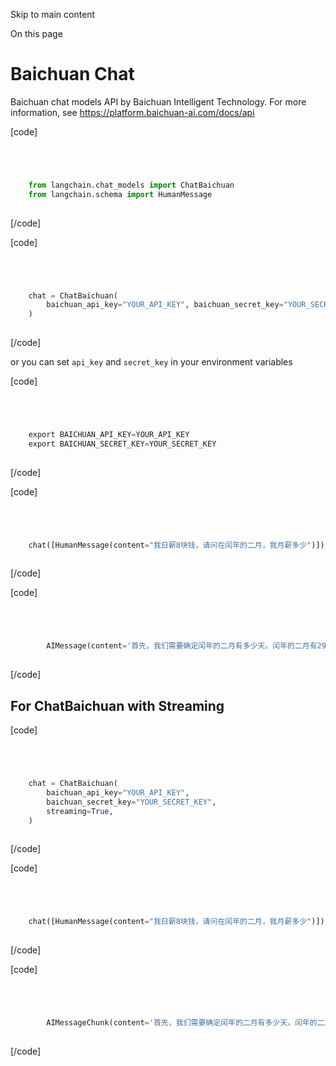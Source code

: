 

Skip to main content

On this page

# Baichuan Chat

Baichuan chat models API by Baichuan Intelligent Technology. For more information, see https://platform.baichuan-ai.com/docs/api

[code]
```python




    from langchain.chat_models import ChatBaichuan  
    from langchain.schema import HumanMessage  
    


```
[/code]


[code]
```python




    chat = ChatBaichuan(  
        baichuan_api_key="YOUR_API_KEY", baichuan_secret_key="YOUR_SECRET_KEY"  
    )  
    


```
[/code]


or you can set `api_key` and `secret_key` in your environment variables

[code]
```python




    export BAICHUAN_API_KEY=YOUR_API_KEY  
    export BAICHUAN_SECRET_KEY=YOUR_SECRET_KEY  
    


```
[/code]


[code]
```python




    chat([HumanMessage(content="我日薪8块钱，请问在闰年的二月，我月薪多少")])  
    


```
[/code]


[code]
```python




        AIMessage(content='首先，我们需要确定闰年的二月有多少天。闰年的二月有29天。\n\n然后，我们可以计算你的月薪：\n\n日薪 = 月薪 / (当月天数)\n\n所以，你的月薪 = 日薪 * 当月天数\n\n将数值代入公式：\n\n月薪 = 8元/天 * 29天 = 232元\n\n因此，你在闰年的二月的月薪是232元。')  
    


```
[/code]


## For ChatBaichuan with Streaming​

[code]
```python




    chat = ChatBaichuan(  
        baichuan_api_key="YOUR_API_KEY",  
        baichuan_secret_key="YOUR_SECRET_KEY",  
        streaming=True,  
    )  
    


```
[/code]


[code]
```python




    chat([HumanMessage(content="我日薪8块钱，请问在闰年的二月，我月薪多少")])  
    


```
[/code]


[code]
```python




        AIMessageChunk(content='首先，我们需要确定闰年的二月有多少天。闰年的二月有29天。\n\n然后，我们可以计算你的月薪：\n\n日薪 = 月薪 / (当月天数)\n\n所以，你的月薪 = 日薪 * 当月天数\n\n将数值代入公式：\n\n月薪 = 8元/天 * 29天 = 232元\n\n因此，你在闰年的二月的月薪是232元。')  
    


```
[/code]


